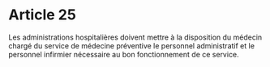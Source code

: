 # Article 25

Les administrations hospitalières doivent mettre à la disposition du médecin chargé du service de médecine préventive le personnel administratif et le personnel infirmier nécessaire au bon fonctionnement de ce service.
